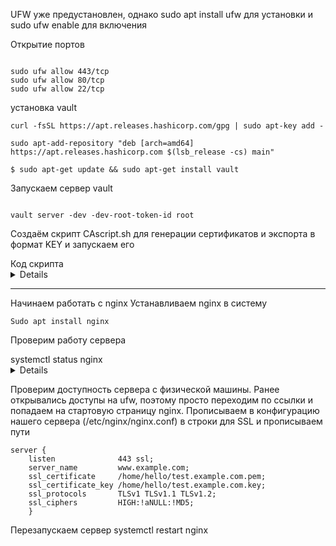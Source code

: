 UFW уже предустановлен, однако sudo apt install ufw для установки и sudo ufw enable для включения

Открытие портов 
```

sudo ufw allow 443/tcp
sudo ufw allow 80/tcp
sudo ufw allow 22/tcp

```

установка vault

```
curl -fsSL https://apt.releases.hashicorp.com/gpg | sudo apt-key add -

sudo apt-add-repository "deb [arch=amd64] https://apt.releases.hashicorp.com $(lsb_release -cs) main"

$ sudo apt-get update && sudo apt-get install vault

```

Запускаем сервер vault
```

vault server -dev -dev-root-token-id root

```

Создаём скрипт CAscript.sh для генерации сертификатов и экспорта в формат KEY и запускаем его

<summary>Код скрипта</summary>
<details>

```

#!/bin/bash

ca_url="https://example.com"

# enable Vault PKI secret
vault secrets enable \
  -path=pki_root_ca \
  -description="PKI Root CA" \
  -max-lease-ttl="262800h" \
  pki

# generate root CA
vault write -format=json pki_root_ca/root/generate/internal \
  common_name="Root Certificate Authority" \
  ttl="262800h" > pki-root-ca.json

# save the certificate
cat pki-root-ca.json | jq -r .data.certificate > rootCA.pem

# publish urls for the root ca
vault write pki_root_ca/config/urls \
  issuing_certificates="$ca_url/v1/pki_root_ca/ca" \
  crl_distribution_points="$ca_url/v1/pki_root_ca/crl"

# enable Vault PKI secret
vault secrets enable \
  -path=pki_int_ca \
  -description="PKI Intermediate CA" \
  -max-lease-ttl="175200h" \
  pki

# create intermediate CA with common name example.com and save the CSR
vault write -format=json pki_int_ca/intermediate/generate/internal \
  common_name="Intermediate Certificate Authority" \
  ttl="175200h" | jq -r '.data.csr' > pki_intermediate_ca.csr

# send the intermediate CA's CSR to the root CA
vault write -format=json pki_root_ca/root/sign-intermediate csr=@pki_intermediate_ca.csr \
  format=pem_bundle \
  ttl="175200h" | jq -r '.data.certificate' > intermediateCA.cert.pem

# publish the signed certificate back to the Intermediate CA
vault write pki_int_ca/intermediate/set-signed \
  certificate=@intermediateCA.cert.pem

# publish the intermediate CA urls ???
vault write pki_int_ca/config/urls \
  issuing_certificates="$ca_url/v1/pki_int_ca/ca" \
  crl_distribution_points="$ca_url/v1/pki_int_ca/crl"

# create a role test-dot-local-server
vault write pki_int_ca/roles/test-dot-local-server \
  allowed_domains="example.com" \
  allow_subdomains=true \
  max_ttl="87600h" \
  key_bits="2048" \
  key_type="rsa" \
  key_usage="DigitalSignature,KeyEncipherment" \
  ext_key_usage="ServerAuth" \
  require_cn=true

# create a role test-dot-local-client
vault write pki_int_ca/roles/test-dot-local-client \
  allow_subdomains=true \
  max_ttl="87600h" \
  key_bits="2048" \
  key_type="rsa" \
  key_usage="DigitalSignature" \
  ext_key_usage="ClientAuth" \
  require_cn=true

# Create cert, 1 month(720 hours)
vault write -format=json pki_int_ca/issue/test-dot-local-server \
  common_name="test.example.com" \
  alt_names="test.example.com" \
  ttl="720h" > test.example.com.crt

# save cert
cat test.example.com.crt | jq -r .data.certificate > test.example.com.pem
cat test.example.com.crt | jq -r .data.issuing_ca >> test.example.com.pem
cat test.example.com.crt | jq -r .data.private_key > test.example.com.key
```
</details>


***
Начинаем работать с nginx
Устанавливаем nginx в систему
```
Sudo apt install nginx
```
Проверим работу сервера
 <summary>systemctl status nginx</summary><details>
● nginx.service - A high performance web server and a reverse proxy server
     Loaded: loaded (/lib/systemd/system/nginx.service; enabled; vendor preset: enabled)
     Active: active (running) since Sat 2022-01-29 00:03:08 MSK; 16min ago
       Docs: man:nginx(8)
    Process: 2746 ExecStartPre=/usr/sbin/nginx -t -q -g daemon on; master_process on; (code=exited, status=0/SUCCESS)
    Process: 2747 ExecStart=/usr/sbin/nginx -g daemon on; master_process on; (code=exited, status=0/SUCCESS)
   Main PID: 2836 (nginx)
      Tasks: 2 (limit: 1085)
     Memory: 4.0M
     CGroup: /system.slice/nginx.service
             ├─2836 nginx: master process /usr/sbin/nginx -g daemon on; master_process on;
             └─2839 nginx: worker process

янв 29 00:03:08 kurs systemd[1]: Starting A high performance web server and a reverse proxy server...
янв 29 00:03:08 kurs systemd[1]: Started A high performance web server and a reverse proxy server.
</details>

Проверим доступность сервера с физической машины. Ранее открывались доступы на ufw, поэтому просто переходим по ссылки и попадаем на стартовую страницу nginx.
Прописываем в конфигурацию нашего сервера (/etc/nginx/nginx.conf) в строки для SSL и прописываем пути 
```
server {
    listen              443 ssl;
    server_name         www.example.com;
    ssl_certificate     /home/hello/test.example.com.pem;
    ssl_certificate_key /home/hello/test.example.com.key;
    ssl_protocols       TLSv1 TLSv1.1 TLSv1.2;
    ssl_ciphers         HIGH:!aNULL:!MD5;
    }

```
Перезапускаем сервер 
             systemctl restart nginx


